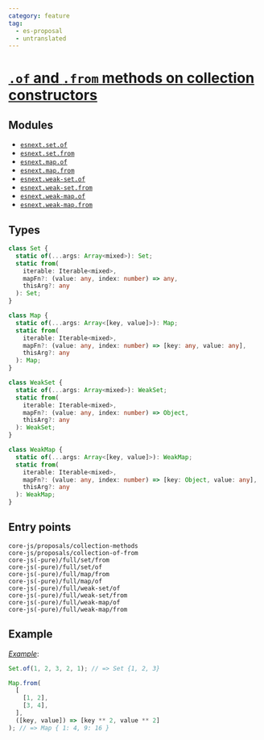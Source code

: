 ```yaml
---
category: feature
tag:
  - es-proposal
  - untranslated
---
```


# [`.of` and `.from` methods on collection constructors](https://github.com/tc39/proposal-setmap-offrom)

## Modules

- [`esnext.set.of`](https://github.com/zloirock/core-js/blob/master/packages/core-js/modules/esnext.set.of.js)
- [`esnext.set.from`](https://github.com/zloirock/core-js/blob/master/packages/core-js/modules/esnext.set.from.js)
- [`esnext.map.of`](https://github.com/zloirock/core-js/blob/master/packages/core-js/modules/esnext.map.of.js)
- [`esnext.map.from`](https://github.com/zloirock/core-js/blob/master/packages/core-js/modules/esnext.map.from.js)
- [`esnext.weak-set.of`](https://github.com/zloirock/core-js/blob/master/packages/core-js/modules/esnext.weak-set.of.js)
- [`esnext.weak-set.from`](https://github.com/zloirock/core-js/blob/master/packages/core-js/modules/esnext.weak-set.from.js)
- [`esnext.weak-map.of`](https://github.com/zloirock/core-js/blob/master/packages/core-js/modules/esnext.weak-map.of.js)
- [`esnext.weak-map.from`](https://github.com/zloirock/core-js/blob/master/packages/core-js/modules/esnext.weak-map.from.js)

## Types

```ts
class Set {
  static of(...args: Array<mixed>): Set;
  static from(
    iterable: Iterable<mixed>,
    mapFn?: (value: any, index: number) => any,
    thisArg?: any
  ): Set;
}

class Map {
  static of(...args: Array<[key, value]>): Map;
  static from(
    iterable: Iterable<mixed>,
    mapFn?: (value: any, index: number) => [key: any, value: any],
    thisArg?: any
  ): Map;
}

class WeakSet {
  static of(...args: Array<mixed>): WeakSet;
  static from(
    iterable: Iterable<mixed>,
    mapFn?: (value: any, index: number) => Object,
    thisArg?: any
  ): WeakSet;
}

class WeakMap {
  static of(...args: Array<[key, value]>): WeakMap;
  static from(
    iterable: Iterable<mixed>,
    mapFn?: (value: any, index: number) => [key: Object, value: any],
    thisArg?: any
  ): WeakMap;
}
```

## Entry points

```
core-js/proposals/collection-methods
core-js/proposals/collection-of-from
core-js(-pure)/full/set/from
core-js(-pure)/full/set/of
core-js(-pure)/full/map/from
core-js(-pure)/full/map/of
core-js(-pure)/full/weak-set/of
core-js(-pure)/full/weak-set/from
core-js(-pure)/full/weak-map/of
core-js(-pure)/full/weak-map/from
```

## Example

[_Example_](https://goo.gl/mSC7eU):

```js
Set.of(1, 2, 3, 2, 1); // => Set {1, 2, 3}

Map.from(
  [
    [1, 2],
    [3, 4],
  ],
  ([key, value]) => [key ** 2, value ** 2]
); // => Map { 1: 4, 9: 16 }
```
